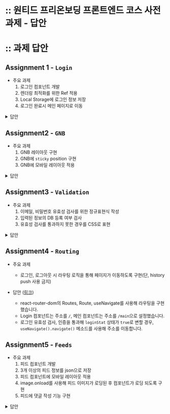# :: 원티드 프리온보딩 프론트엔드 코스 사전과제 - 답안

# :: 과제 답안

## Assignment 1 - `Login`

- 주요 과제
  1. 로그인 컴포넌트 개발
  2. 렌더링 최적화를 위한 Ref 적용
  3. Local Storage에 로그인 정보 저장
  4. 로그인 완료시 메인 페이지로 이동

<details>
<summary>답안</summary>
<div markdown="1">

### 1. 로그인 컴포넌트 개발
- 과제 범위는 `input` 2개, `button` 1개를 사용하여 로그인 화면을 구성하는 것이었으므로, `input` 2개, `button` 1개를 포함한 다른 요소들을 사용하여 요구사항을 구현했습니다.
  <details>
  <summary>관련 자료</summary>
  <div markdown="1">

  - Login 컴포넌트 관련 디렉토리 ([링크](https://github.com/godcl1623/wanted-pre-onboarding-fe/tree/main/src/components/Login))
    - ![LoginDir](https://user-images.githubusercontent.com/20578093/175815111-25644bac-54e8-4e73-8c1b-118a1b6246bb.png)
  - 데스크톱 화면
    ![Login](https://user-images.githubusercontent.com/20578093/175815087-bcbcea33-8ab2-405a-b019-0f462629239b.png)
  - 모바일 화면
    ![LoginMobile](https://user-images.githubusercontent.com/20578093/175815116-f3b67a05-c360-4fe1-a54e-007ec66d55e8.png)

  </div>
  </details>

### 2. 렌더링 최적화를 위한 Ref 적용
- 렌더링 최적화를 위해 Ref를 적용할 경우, 떠올릴 수 있는 방법은 State로 저장할 데이터를 Ref로 저장하는 방법입니다.
  - Ref의 특징은 `컴포넌트 라이프 사이클동안 유지가 되며, 변경이 가능`한 점과, `값이 변할 때 렌더링이 되지 않는` 점 2가지입니다.
- 다른 프로젝트에서 로그인 단계에서 사용하던 State는 보통 `로그인 상태`와 `사용자 정보` 2가지였습니다.
  - 이 중 `로그인 상태`는 이를 감지해 UI를 변경하는데 사용할 수 있으므로 State로 사용할 필요가 있으므로 `사용자 정보`를 Ref로 만들어 사용했습니다.

### 3. Local Storage에 로그인 정보 저장
- Local Storage에 데이터를 저장하기 위해서는 `setItem()` 메소드를 사용합니다.
  - `localStorage.setItem(키, 값)`

### 4. 로그인 완료시 메인 페이지로 이동
- 아래 `과제 4. Routing` 부분에서 메인 페이지로 이동하는 기능을 구현할 수도 있지만, 이 단계에서는 Ternery Expression을 사용해 

</div>
</details>

## Assignment2 - `GNB`

- 주요 과제
  1. GNB 레이아웃 구현
  2. GNB에 `sticky` position 구현
  3. GNB에 모바일 레이아웃 적용

<details>
<summary>답안</summary>
<div markdown="1">

### 1. GNB 레이아웃 구현
- 레이아웃을 구현하되, 가장 오른쪽 버튼은 Logout으로, 검색 창은 `input` 요소만으로 구현했습니다.

  <details>
  <summary>관련 자료</summary>
  <div markdown="1">
  
  - GNB 디렉토리 ([링크](https://github.com/godcl1623/wanted-pre-onboarding-fe/tree/main/src/components/Gnb))
    - ![GmbDir](https://user-images.githubusercontent.com/20578093/175815828-15344c40-2e4d-4b5b-a06f-49d786397180.png)
  - 데스크톱 화면
    ![Gnb](https://user-images.githubusercontent.com/20578093/175815856-e19a4e7a-70db-4fa9-b9e2-bfff408930c0.png)
  - 모바일 화면
    ![GnbMobile](https://user-images.githubusercontent.com/20578093/175815911-4278c474-a123-4b8d-b75f-ebd63a977f48.png)

  </div>
  </details>

### 2. GNB에 `sticky` position 구현
- GNB에 `position: sticky`, `top: 0` 속성을 부여해 고정된 위치에서 화면을 따라오도록 구현했습니다.
- `sticky` position을 적용할 때 몇 가지 주의사항이 있습니다.
  1. 중간에 `overflow: hidden` 속성이 부여된 요소가 있을 경우 `sticky` 속성이 적용되지 않습니다.
  2. `body` 요소의 `height`을 `100%`로 설정한 경우, 스크롤이 viewport height 영역을 벗어날 때 sticky 요소가 자동으로 숨겨집니다.
     - `height` 대신 `min-height`을 설정하던지, `overflow: auto` 속성을 부여해 문제를 해결할 수 있습니다.

### 3. GNB에 모바일 레이아웃 적용
- GNB를 크게 3가지 `section`으로 나눠 동일한 `width`를 부여, GNB에는 `justify-content(row 기준) space-between`을 부여합니다.
- media query를 사용해 너비 `600px`부터 `input` 요소를 숨겨 모바일 레이아웃을 구현했습니다.

</div>
</details>

## Assignment3 - `Validation`

- 주요 과제
  1. 이메일, 비밀번호 유효성 검사를 위한 정규표현식 작성
  2. 입력된 정보의 DB 등록 여부 검사
  3. 유효성 검사를 통과하지 못한 경우를 CSS로 표현

<details>
<summary>답안</summary>
<div markdown="1">

### 1. 이메일, 비밀번호 유효성 검사를 위한 정규표현식 작성
- 이메일: `/^[a-zA-Z0-9+-_/]+@[a-zA-Z0-9-]+\.[a-zA-Z0-9-.]+$/`
- 비밀번호: `/^(?=.*[A-Z])(?=.*[0-9])(?=.*[$@$!%*?&])[a-zA-Z0-9$@$!%*?&]{8,}/`
- `regex.test()` 메소드를 사용해 유효성 검사를 진행했습니다.

### 2. 입력된 정보의 DB 등록 여부 검사
- public 폴더에 userinfodemo.json ([링크](https://github.com/godcl1623/wanted-pre-onboarding-fe/blob/main/public/data/userinfodemo.json)) 파일을 만들어 사용자 정보를 저장했습니다.
- 양식
  - 기본적으로 숫자를 인덱스로 사용해 사용자 정보를 저장합니다.
  - 사용자 정보는 id, pwd, nickname이 저장되어 있습니다.
    id, pwd는 로그인 인증에, nickname은 Feeds에서 댓글을 작성하는데 사용합니다.
- Login 컴포넌트에서 로그인 폼에 사용자 정보가 입력, submit된 경우 axios를 통해 사용자 정보 DB에 입력된 정보가 있는지 검사합니다.
  - 정보가 존재할 경우 Local Storage에 저장하는 한편, `loginState` 상태를 `true`로 바꾸며 메인 페이지로 이동하게 됩니다.
  - 정보가 존재하지 않을 경우 `alert()`을 통해 사용자 정보가 존재하지 않는다고 알립니다.

### 3. 유효성 검사를 통과하지 못한 경우를 CSS로 표현 ([링크](https://github.com/godcl1623/wanted-pre-onboarding-fe/blob/main/src/components/Login/Login.jsx))
- 유효성 검사는 불일치할 경우 다음 2가지로 나타냅니다.
  - 입력 `input`: 값을 입력한 후 `input`에서 포커스가 제거될 때 유효성 검사를 진행, 불일치할 경우 `border`를 빨간색으로 변경합니다.
  - `submit` 버튼: 기본적으로 `opacity`를 부여해 흐리게 처리, `pointer-events` 속성을 `none`으로 설정해 클릭을 방지합니다.
    - 아이디, 비밀번호 모두 포커스가 제거되어 유효성 검사가 진행되면 버튼이 다시 활성화되는 것을 의도했으나, 값 입력 후 엔터 키를 누르면 유효성 검사를 건너뛰는 문제가 발생했습니다.
    - `useEffect`로 window에 keydown 이벤트에 대한 리스너를 부여한 후, 엔터 키가 눌릴 경우 강제로 input 요소에서 포커스를 없애는 동작을 수행하도록 만들었습니다.

<details>
<summary>관련 자료</summary>
<div markdown="1">

  - 유효성 검사 예시
    ![invalid](https://user-images.githubusercontent.com/20578093/175817059-b8e2b135-448b-46bc-b8f8-a9d19886f444.png)

</div>
</details>

</div>
</details>

## Assignment4 - `Routing`

- 주요 과제
  - 로그인, 로그아웃 시 라우팅 로직을 통해 페이지가 이동하도록 구현(단, history push 사용 금지)

- 답안 ([링크](https://github.com/godcl1623/wanted-pre-onboarding-fe/blob/main/src/App.js))
  - react-router-dom의 Routes, Route, useNavigate를 사용해 라우팅을 구현했습니다.
  - Login 컴포넌트는 주소를 `/`, 메인 컴포넌트는 주소를 `/main`으로 설정했습니다.
  - 로그인 유효성 검사, 인증을 통과해 `loginStat` 상태가 `true`로 변할 경우, `useNavigate().navigate()` 메소드를 사용해 주소를 이동합니다.

## Assignment5 - `Feeds`

- 주요 과제
  1. 피드 컴포넌트 개발
  2. 3개 이상의 피드 정보를 json으로 저장
  3. 피드 컴포넌트에 모바일 레이아웃 적용
  4. image.onload를 사용해 피드 이미지가 로딩된 후 컴포넌트가 로딩 되도록 구현
  5. 피드에 댓글 작성 기능 구현

<details>
<summary>답안</summary>
<div markdown="1">

### 1. 피드 컴포넌트 개발 + 모바일 레이아웃 적용
- 인스타그램 레이아웃을 참고하여 구현했습니다.
  <details>
  <summary>관련 자료</summary>
  <div markdown="1">

  - 피드 디렉토리 ([링크](https://github.com/godcl1623/wanted-pre-onboarding-fe/tree/main/src/components/Feeds))
    - ![feedsDir](https://user-images.githubusercontent.com/20578093/175817491-10c2cf1f-caee-4230-93c4-e5386c6bdc03.png)

  - 데스크톱 화면
    ![feeds](https://user-images.githubusercontent.com/20578093/175817431-29e660fe-6454-407b-b3dc-e55f92a6ec0a.png)

  - 모바일 화면
    ![feedsMobile](https://user-images.githubusercontent.com/20578093/175817704-de980dba-5720-41d4-a691-5c8c76830349.png)


  </div>
  </details>

### 2. 3개 이상의 피드 정보를 json으로 저장 ([링크](https://github.com/godcl1623/wanted-pre-onboarding-fe/blob/main/public/data/feedsdb.json))
- 사용자 정보와 마찬가지로 숫자를 인덱스로 사용해 데이터를 저장했습니다.
- 양식
  - id: 피드의 아이디입니다.
  - author: 작성자 정보를 저장합니다.
    - profile: 사용자 프로필 이미지 주소를 저장합니다.
    - nickname: 작성자의 별명을 저장합니다.
  - postInfo: 피드 본문 정보를 저장합니다.
    - picture: 피드 본문에 게재되는 사진 주소를 저장합니다.
    - likes: 피드가 받은 '좋아요' 숫자입니다.
    - text: 작성자가 작성한 피드 본문입니다.
    - tags: 작성자가 작성한 태그 목록입니다.
  - comments: 피드에 작성된 댓글 목록입니다.
    - author: 댓글 작성자의 별명을 저장합니다.
    - comment: 댓글 본문을 저장합니다.
- 사용자 정보와 마찬가지로 axios를 사용해 불러오되, 피드 개수에 따라 `map()` 메소드를 사용해 다수의 피드를 한 번에 표시할 수 있도록 작성했습니다.

### 3. image.onload를 사용해 피드 이미지가 로딩된 후 컴포넌트가 로딩되도록 구현
- `useEffect`에서 `new Image()`를 사용해 이미지 요소를 생성, `src`로 이미지 주소를 부여한 후 `onload` 메소드에 컴포넌트 표시를 위한 `State(= setIsImgLoaded)`를 `true`로 변경하도록 만들어 요구사항을 구현했습니다.
- 처음에는 이미지가 로딩되기 전까진 단순히 Loading이라는 문구만 출력되도록 했으나, 미관상 좋지 않다고 판단하여 다른 방법을 선택했습니다.
- 참고 이미지와 같이 피드의 기본 레이아웃을 만들고 별도의 데이터를 전달하지 않아 빈 피드만 표시되도록 만든 후, 이미지가 로딩되면 나머지 정보도 같이 표시되도록 만들었습니다.

  <details>
  <summary>참고 이미지</summary>
  <div markdown="1">

  ![feedsDummy](https://user-images.githubusercontent.com/20578093/175817902-0023ab56-dbb3-416e-9243-91b9b5eac482.png)

  </div>
  </details>

</div>
</details>
